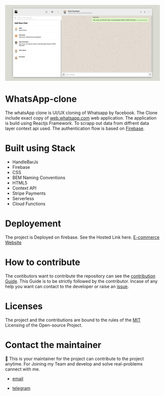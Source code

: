 ![Whatsapp-clone](https://raw.githubusercontent.com/Uyadav207/whatsapp-clone/master/src/Assets/whatsapp-ss.png)

# WhatsApp-clone

The whatsApp clone is UI/UX cloning of Whatsapp by facebook. The Clone include exact copy of [web.whatsapp.com](https://web.whatsapp.com/) web application. The application is build using Reactjs Framework. To scrapp out data from diffrent data layer context api used. The authentication flow is based on [Firebase](https://firebase.google.com/).


# Built using Stack

- HandleBarJs
- Firebase
- CSS
- BEM Naming Conventions
- HTML5
- Context API
- Stripe Payments
- Serverless
- Cloud Functions

# Deployement 

The project is Deployed on firebase. See the Hosted Link here. [E-commerce Website](https://shop-cart-d0315.web.app/)

# How to contribute

The contibutors want to contribute the repository can see the [contribution Guide](https://github.com/Uyadav207/). This Guide is to be strictly followed by the contributor. Incase of any help you want can contact to the developer or raise an [issue](https://github.com/Uyadav207/Dev-Forem/issues).

# Licenses

The project and the contributions are bound to the rules of the [MIT]() Licensing of the Open-source Project.

# Contact the maintainer

👋 This is your maintainer for the project can contribute to the project anytime. For Joining my Team and develop and solve real-problems cannect with me.

- [email](mailto:yadavutkarsh207@gmail.com)

- [telegram](https://t.me/utkarshyadav207)
